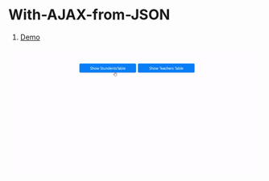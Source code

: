 # With-AJAX-from-JSON

1. [Demo](https://fuadsuleymanli.xyz/Demos/withajaxfromjson/) 

###
![ScreenShot](screenshot.gif)
